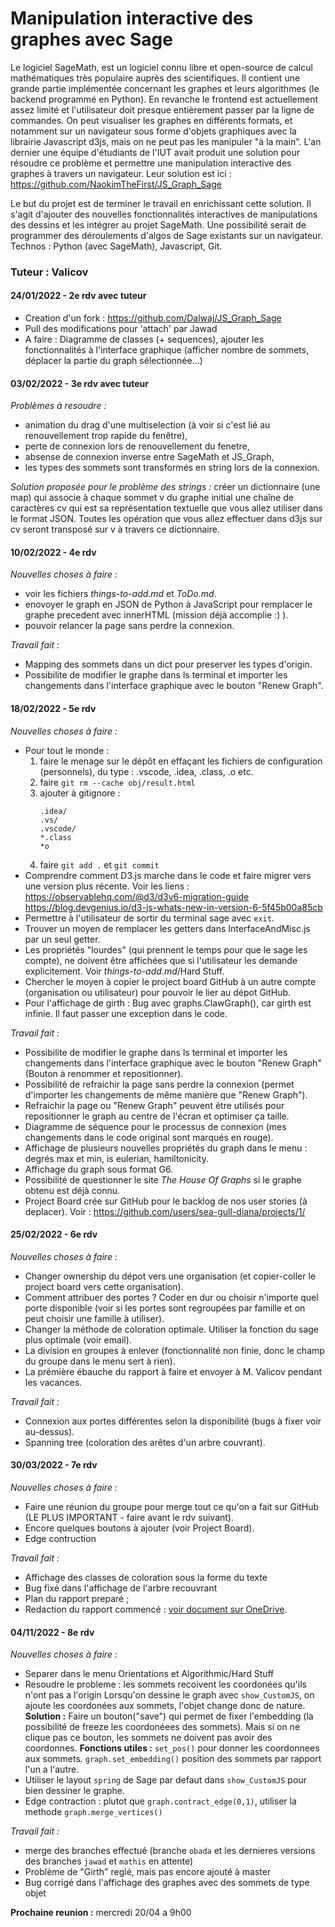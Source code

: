 # Manipulation interactive des graphes avec Sage
Le logiciel SageMath, est un logiciel connu libre et open-source de calcul mathématiques très populaire auprès des scientifiques. Il contient une grande partie implémentée concernant les graphes et leurs algorithmes (le backend programmé en Python). En revanche le frontend est actuellement assez limité et l'utilisateur doit presque entièrement passer par la ligne de commandes. On peut visualiser les graphes en différents formats, et notamment sur un navigateur sous forme d'objets graphiques avec la librairie Javascript d3js, mais on ne peut pas les manipuler "à la main". L'an dernier une équipe d'étudiants de l'IUT avait produit une solution pour résoudre ce problème et permettre une manipulation interactive des graphes à travers un navigateur. Leur solution est ici : https://github.com/NaokimTheFirst/JS_Graph_Sage 

Le but du projet est de terminer le travail en enrichissant cette solution. Il s'agit d'ajouter des nouvelles fonctionnalités interactives de manipulations des dessins et les intégrer au projet SageMath. Une possibilité serait de programmer des déroulements d'algos de Sage existants sur un navigateur. Technos : Python (avec SageMath), Javascript, Git.

### Tuteur : Valicov

#### 24/01/2022 - 2e rdv avec tuteur
- Creation d'un fork : https://github.com/Dalwaj/JS_Graph_Sage
- Pull des modifications pour 'attach' par Jawad
- A faire : Diagramme de classes (+ sequences), ajouter les fonctionnalités à l'interface graphique (afficher nombre de sommets, déplacer la partie du graph sélectionnée...)

#### 03/02/2022 - 3e rdv avec tuteur
*Problèmes à resoudre :* 
- animation du drag d'une multiselection (à voir si c'est lié au renouvellement trop rapide du fenêtre),
- perte de connexion lors de renouvellement du fenetre, 
- absense de connexion inverse entre SageMath et JS_Graph,
- les types des sommets sont transformés en string lors de la connexion.

*Solution proposée pour le problème des strings :* créer un dictionnaire (une map) qui associe à chaque sommet v du graphe initial une chaîne de caractères cv qui est sa représentation textuelle que vous allez utiliser dans le format JSON. Toutes les opération que vous allez effectuer dans d3js sur cv seront transposé sur v à travers ce dictionnaire.

#### 10/02/2022 - 4e rdv
*Nouvelles choses à faire :* 
- voir les fichiers _things-to-add.md_ et _ToDo.md_.
- enovoyer le graph en JSON de Python à JavaScript pour remplacer le graphe precedent avec innerHTML (mission déjà accomplie :) ).
- pouvoir relancer la page sans perdre la connexion.

*Travail fait :*
- Mapping des sommets dans un dict pour preserver les types d'origin.
- Possibilite de modifier le graphe dans ls terminal et importer les changements dans l'interface graphique avec le bouton "Renew Graph".

#### 18/02/2022 - 5e rdv
*Nouvelles choses à faire :*
- Pour tout le monde : 
    1. faire le menage sur le dépôt en effaçant les fichiers de configuration (personnels), du type : .vscode, .idea, .class, .o etc.
    2. faire `git rm --cache obj/result.html`
    3. ajouter à gitignore : 
        ```
        .idea/
        .vs/
        .vscode/
        *.class
        *o
        ```
    4. faire `git add .` et `git commit`
- Comprendre comment D3.js marche dans le code et faire migrer vers une version plus récente. Voir les liens : 
https://observablehq.com/@d3/d3v6-migration-guide
https://blog.devgenius.io/d3-js-whats-new-in-version-6-5f45b00a85cb
- Permettre à l'utilisateur de sortir du terminal sage avec `exit`.
- Trouver un moyen de remplacer les getters dans InterfaceAndMisc.js par un seul getter.
- Les propriétés "lourdes" (qui prennent le temps pour que le sage les compte), ne doivent être affichées que si l'utilisateur les demande explicitement. Voir _things-to-add.md_/Hard Stuff.
- Chercher le moyen à copier le project board GitHub à un autre compte (organisation ou utilisateur) pour pouvoir le lier au dépot GitHub.
- Pour l'affichage de girth : Bug avec graphs.ClawGraph(), car girth est infinie. Il faut passer une exception dans le code.

*Travail fait :*
- Possibilite de modifier le graphe dans ls terminal et importer les changements dans l'interface graphique avec le bouton "Renew Graph" (Bouton à renommer et repositionner).
- Possibilité de refraichir la page sans perdre la connexion (permet d'importer les changements de même manière que "Renew Graph").
- Refraichir la page ou "Renew Graph" peuvent être utilisés pour repositionner le graph au centre de l'écran et optimiser ça taille.
- Diagramme de séquence pour le processus de connexion (mes changements dans le code original sont marqués en rouge).
- Affichage de plusieurs nouvelles propriétés du graph dans le menu : degrés max et min, is eulerian, hamiltonicity.
- Affichage du graph sous format G6.
- Possibilité de questionner le site _The House Of Graphs_ si le graphe obtenu est déjà connu.
- Project Board crée sur GitHub pour le backlog de nos user stories (à deplacer). Voir : https://github.com/users/sea-gull-diana/projects/1/

#### 25/02/2022 - 6e rdv
*Nouvelles choses à faire :*
- Changer ownership du dépot vers une organisation (et copier-coller le project board vers cette organisation).
- Comment attribuer des portes ? Coder en dur ou choisir n'importe quel porte disponible (voir si les portes sont regroupées par famille et on peut choisir une famille à utiliser).
- Changer la méthode de coloration optimale. Utiliser la fonction du sage plus optimale (voir email).
- La division en groupes à enlever (fonctionnalité non finie, donc le champ du groupe dans le menu sert à rien).
- La prémière ébauche du rapport à faire et envoyer à M. Valicov pendant les vacances.

*Travail fait :*
- Connexion aux portes différentes selon la disponibilité (bugs à fixer voir au-dessus).
- Spanning tree (coloration des arêtes d'un arbre couvrant).

#### 30/03/2022 - 7e rdv
*Nouvelles choses à faire :*
- Faire une réunion du groupe pour merge tout ce qu'on a fait sur GitHub (LE PLUS IMPORTANT - faire avant le rdv suivant).
- Encore quelques boutons à ajouter (voir Project Board).
- Edge contruction

*Travail fait :*
- Affichage des classes de coloration sous la forme du texte
- Bug fixé dans l'affichage de l'arbre recouvrant
- Plan du rapport preparé ;
- Redaction du rapport commencé : [voir document sur OneDrive](https://1drv.ms/w/s!Ah20cN1s-zt3h78TY4GmdzCLvJmvOQ?e=JR4fun).

#### 04/11/2022 - 8e rdv
*Nouvelles choses à faire :*
- Separer dans le menu Orientations et Algorithmic/Hard Stuff
- Resoudre le probleme : les sommets recoivent les coordonées qu'ils n'ont pas a l'origin
Lorsqu'on dessine le graph avec `show_CustomJS`, on ajoute les coordonées aux sommets, l'objet change donc de nature.
**Solution :** 
Faire un bouton("save") qui permet de fixer l'embedding (la possibilité de freeze les coordonéees des sommets). Mais si on ne clique pas ce bouton, les sommets ne doivent pas avoir des coordonnes.
**Fonctions utiles :**
`set_pos()` pour donner les coordonnees aux sommets.
`graph.set_embedding()` position des sommets par rapport l'un a l'autre.
- Utiliser le layout `spring` de Sage par defaut dans `show_CustomJS` pour bien dessiner le graphe.
- Edge contraction : plutot que `graph.contract_edge(0,1)`, utiliser la methode `graph.merge_vertices()`

*Travail fait :*
- merge des branches effectué (branche `obada` et les dernieres versions des branches `jawad` et `mathis` en attente)
- Problème de "Girth" reglé, mais pas encore ajouté à master
- Bug corrigé dans l'affichage des graphes avec des sommets de type objet

**Prochaine reunion :** mercredi 20/04 a 9h00
